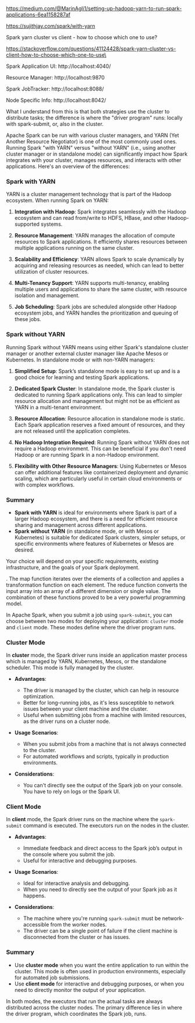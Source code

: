 https://medium.com/@MarinAgli1/setting-up-hadoop-yarn-to-run-spark-applications-6ea1158287af

https://sujithjay.com/spark/with-yarn



Spark yarn cluster vs client - how to choose which one to use?

https://stackoverflow.com/questions/41124428/spark-yarn-cluster-vs-client-how-to-choose-which-one-to-use\

Spark Application UI: http://localhost:4040/

Resource Manager: http://localhost:9870

Spark JobTracker: http://localhost:8088/

Node Specific Info: http://localhost:8042/

What I understand from this is that both strategies use the cluster to distribute tasks; the difference is where the "driver program" runs: locally with spark-submit, or, also in the cluster.


Apache Spark can be run with various cluster managers, and YARN (Yet Another Resource Negotiator) is one of the most commonly used ones. Running Spark "with YARN" versus "without YARN" (i.e., using another cluster manager or in standalone mode) can significantly impact how Spark integrates with your cluster, manages resources, and interacts with other applications. Here's an overview of the differences:

### Spark with YARN

YARN is a cluster management technology that is part of the Hadoop ecosystem. When running Spark on YARN:

1. **Integration with Hadoop**: Spark integrates seamlessly with the Hadoop ecosystem and can read from/write to HDFS, HBase, and other Hadoop-supported systems.

2. **Resource Management**: YARN manages the allocation of compute resources to Spark applications. It efficiently shares resources between multiple applications running on the same cluster.

3. **Scalability and Efficiency**: YARN allows Spark to scale dynamically by acquiring and releasing resources as needed, which can lead to better utilization of cluster resources.

4. **Multi-Tenancy Support**: YARN supports multi-tenancy, enabling multiple users and applications to share the same cluster, with resource isolation and management.

5. **Job Scheduling**: Spark jobs are scheduled alongside other Hadoop ecosystem jobs, and YARN handles the prioritization and queuing of these jobs.

### Spark without YARN

Running Spark without YARN means using either Spark's standalone cluster manager or another external cluster manager like Apache Mesos or Kubernetes. In standalone mode or with non-YARN managers:

1. **Simplified Setup**: Spark’s standalone mode is easy to set up and is a good choice for learning and testing Spark applications.

2. **Dedicated Spark Cluster**: In standalone mode, the Spark cluster is dedicated to running Spark applications only. This can lead to simpler resource allocation and management but might not be as efficient as YARN in a multi-tenant environment.

3. **Resource Allocation**: Resource allocation in standalone mode is static. Each Spark application reserves a fixed amount of resources, and they are not released until the application completes.

4. **No Hadoop Integration Required**: Running Spark without YARN does not require a Hadoop environment. This can be beneficial if you don't need Hadoop or are running Spark in a non-Hadoop environment.

5. **Flexibility with Other Resource Managers**: Using Kubernetes or Mesos can offer additional features like containerized deployment and dynamic scaling, which are particularly useful in certain cloud environments or with complex workflows.

### Summary

- **Spark with YARN** is ideal for environments where Spark is part of a larger Hadoop ecosystem, and there is a need for efficient resource sharing and management across different applications.
- **Spark without YARN** (in standalone mode, or with Mesos or Kubernetes) is suitable for dedicated Spark clusters, simpler setups, or specific environments where features of Kubernetes or Mesos are desired.

Your choice will depend on your specific requirements, existing infrastructure, and the goals of your Spark deployment.

. The map function iterates over the elements of a collection and applies a transformation function on each element. The reduce function converts the input array into an array of a different dimension or single value. The combination of these functions proved to be a very powerful programming model.


In Apache Spark, when you submit a job using `spark-submit`, you can choose between two modes for deploying your application: `cluster` mode and `client` mode. These modes define where the driver program runs.

### Cluster Mode

In **cluster** mode, the Spark driver runs inside an application master process which is managed by YARN, Kubernetes, Mesos, or the standalone scheduler. This mode is fully managed by the cluster.

- **Advantages**:
  - The driver is managed by the cluster, which can help in resource optimization.
  - Better for long-running jobs, as it's less susceptible to network issues between your client machine and the cluster.
  - Useful when submitting jobs from a machine with limited resources, as the driver runs on a cluster node.

- **Usage Scenarios**:
  - When you submit jobs from a machine that is not always connected to the cluster.
  - For automated workflows and scripts, typically in production environments.

- **Considerations**:
  - You can't directly see the output of the Spark job on your console. You have to rely on logs or the Spark UI.

### Client Mode

In **client** mode, the Spark driver runs on the machine where the `spark-submit` command is executed. The executors run on the nodes in the cluster.

- **Advantages**:
  - Immediate feedback and direct access to the Spark job’s output in the console where you submit the job.
  - Useful for interactive and debugging purposes.

- **Usage Scenarios**:
  - Ideal for interactive analysis and debugging.
  - When you need to directly see the output of your Spark job as it happens.

- **Considerations**:
  - The machine where you're running `spark-submit` must be network-accessible from the worker nodes.
  - The driver can be a single point of failure if the client machine is disconnected from the cluster or has issues.

### Summary

- Use **cluster mode** when you want the entire application to run within the cluster. This mode is often used in production environments, especially for automated job submissions.
- Use **client mode** for interactive and debugging purposes, or when you need to directly monitor the output of your application.

In both modes, the executors that run the actual tasks are always distributed across the cluster nodes. The primary difference lies in where the driver program, which coordinates the Spark job, runs.
